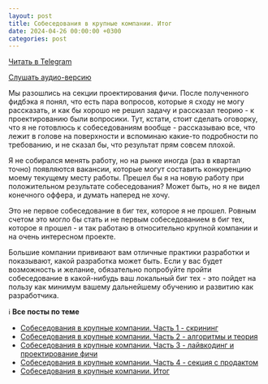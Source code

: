 ```yaml
---
layout: post
title: Собеседования в крупные компании. Итог
date: 2024-04-26 00:00:00 +0300
categories: post
---
```


[Читать в Telegram](https://t.me/fluttermiddlepodcast/199)

[Слушать аудио-версию](https://podcasts.apple.com/ru/podcast/flutter-developer-talks/id1648922484?i=1000658504282)

Мы разошлись на секции проектирования фичи. После полученного фидбэка я понял, что есть пара вопросов, которые я сходу
не могу рассказать, и как бы хорошо не решил задачу и рассказал теорию - к проектированию были вопросики. Тут, кстати,
стоит сделать оговорку, что я не готовлюсь к собеседованиям вообще - рассказываю все, что лежит в голове на поверхности
и вспоминаю какие-то подробности по требованию, и не сказал бы, что результат прям совсем плохой.

Я не собирался менять работу, но на рынке иногда (раз в квартал точно) появляются вакансии, которые могут составить
конкуренцию моему текущему месту работы. Прешел бы я на новую работу при положительном результате собеседования? Может
быть, но я не видел конечного оффера, и думать наперед не хочу.

Это не первое собеседование в биг тех, которое я не прошел. Ровным счетом это могло бы стать и не первым собеседованием
в биг тех, которое я прошел - и так работаю в относительно крупной компании и на очень интересном проекте.

Большие компании прививают вам отличные практики разработки и показывают, какой разработка может быть. Если у вас будет
возможность и желание, обязательно попробуйте пройти собеседование в какой-нибудь ваш локальный биг тех - это пойдет на
пользу как минимум вашему дальнейшему обучению и развитию как разработчика.

ℹ️ **Все посты по теме**

- [Собеседования в крупные компании. Часть 1 - скрининг](https://t.me/fluttermiddlepodcast/194)
- [Собеседования в крупные компании. Часть 2 - алгоритмы и теория](https://t.me/fluttermiddlepodcast/195)
- [Собеседования в крупные компании. Часть 3 - лайвкодинг и проектирование фичи](https://t.me/fluttermiddlepodcast/197)
- [Собеседования в крупные компании. Часть 4 - секция с продактом](https://t.me/fluttermiddlepodcast/198)
- [Собеседования в крупные компании. Итог](https://t.me/fluttermiddlepodcast/199)
